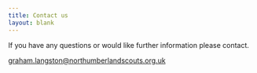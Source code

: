 ```yaml
---
title: Contact us
layout: blank
---
```

If you have any questions or would like further information please contact.

graham.langston@northumberlandscouts.org.uk